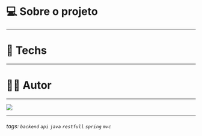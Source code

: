 # 💻 Sobre o projeto

---


🚀 Techs
===
---
👨‍💻 Autor
===
---
<a href="https://www.linkedin.com/in/matheusferreiraleandro/">
    <img src="https://img.shields.io/badge/LinkedIn-0077B5?style=for-the-badge&logo=linkedin&logoColor=white" >
</a>

---

###### tags: `backend` `api` `java` `restfull` `spring` `mvc`  
